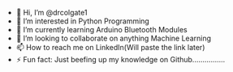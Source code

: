- 👋 Hi, I’m @drcolgate1
- 👀 I’m interested in Python Programming
- 🌱 I’m currently learning Arduino Bluetooth Modules
- 💞️ I’m looking to collaborate on anything Machine Learning
- 📫 How to reach me on LinkedIn(Will paste the link later)
- ⚡ Fun fact: Just beefing up my knowledge on Github................

<!---
drcolgate1/drcolgate1 is a ✨ special ✨ repository because its `README.md` (this file) appears on your GitHub profile.
You can click the Preview link to take a look at your changes.
--->
